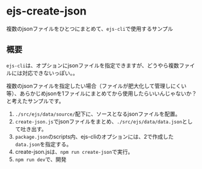 # ejs-create-json
複数のjsonファイルをひとつにまとめて、`ejs-cli`で使用するサンプル

## 概要
`ejs-cli`は、オプションにjsonファイルを指定できますが、どうやら複数ファイルには対応できないっぽい。。

複数のjsonファイルを指定したい場合（ファイルが肥大化して管理しにくい等）、あらかじめjsonを1ファイルにまとめてから使用したらいいんじゃないか？と考えたサンプルです。

1. `./src/ejs/data/source/`配下に、ソースとなるjsonファイルを配置。
2. `create-json.js`でjsonファイルをまとめ、`./src/ejs/data/data.json`として吐き出す。
3. `package.json`のscripts内、ejs-cliのオプションには、2で作成した`data.json`を指定する。
4. create-json.jsは、`npm run create-json`で実行。
5. `npm run dev`で、開発